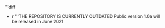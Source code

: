 

'''diff
- r
'''THE REPOSITORY IS CURRENTLY OUTDATED</span>
Public version 1.0a will be released in June 2021
